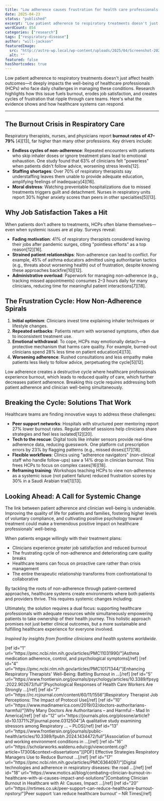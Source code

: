 ```yaml
---
title: "Low adherence causes frustration for health care professionals too!"
date: 2025-04-23
status: "published"
excerpt: "Low patient adherence to respiratory treatments doesn't just affect health outcomes—it deeply impacts the well-being of healthcare professionals (HCPs) who face..."
wordCount: 854
categories: ["research"]
tags: ["respiratory-disease"]
author: "will-jackson"
featuredImage:
  src: "http://astro-wp.local/wp-content/uploads/2025/04/Screenshot-2025-05-30-at-17.15.55.png"
  alt: ""
featured: false
hasShortcodes: true
---
```


<p>Low patient adherence to respiratory treatments doesn't just affect health outcomes—it deeply impacts the well-being of healthcare professionals (HCPs) who face daily challenges in managing these conditions. Research highlights how this issue fuels burnout, erodes job satisfaction, and creates cycles of frustration that ripple through care teams. Here's what the evidence shows and how healthcare systems can respond.</p>

<hr />

<h2 >The Burnout Crisis in Respiratory Care</h2>

<p>Respiratory therapists, nurses, and physicians report <strong>burnout rates of 47–79%</strong> [4][13], far higher than many other professions. Key drivers include:</p>

<ul >
<li><strong>Endless cycles of non-adherence</strong>: Repeated encounters with patients who skip inhaler doses or ignore treatment plans lead to emotional exhaustion. One study found that 63% of clinicians felt "powerless" when patients didn't follow advice, worsening stress levels[12].</li>

<li><strong>Staffing shortages</strong>: Over 70% of respiratory therapists say understaffing leaves them unable to provide adequate education, amplifying feelings of inadequacy[4][16].</li>

<li><strong>Moral distress</strong>: Watching preventable hospitalizations due to missed treatments triggers guilt and detachment. Nurses in respiratory units report 30% higher anxiety scores than peers in other specialties[5][13].</li>
</ul>

<h2 >Why Job Satisfaction Takes a Hit</h2>

<p>When patients don’t adhere to treatments, HCPs often blame themselves—even when systemic issues are at play. Surveys reveal:</p>

<ul >
<li><strong>Fading motivation</strong>: 41% of respiratory therapists considered leaving their jobs after pandemic surges, citing "pointless efforts" as a top reason[12][16].</li>

<li><strong>Strained patient relationships</strong>: Non-adherence can lead to conflict. For example, 45% of asthma educators admitted using authoritarian tactics (e.g., threats about worsening health) out of frustration, despite knowing these approaches backfire[10][12].</li>

<li><strong>Administrative overload</strong>: Paperwork for managing non-adherence (e.g., tracking missed appointments) consumes 2–3 hours daily for many clinicians, reducing time for meaningful patient interactions[7][18].</li>
</ul>

<h2 >The Frustration Cycle: How Non-Adherence Spirals</h2>

<ol >
<li><strong>Initial optimism</strong>: Clinicians invest time explaining inhaler techniques or lifestyle changes.</li>

<li><strong>Repeated setbacks</strong>: Patients return with worsened symptoms, often due to inconsistent treatment use.</li>

<li><strong>Emotional withdrawal</strong>: To cope, HCPs may emotionally detach—a protective mechanism that harms care quality. For example, burned-out clinicians spend 28% less time on patient education[4][13].</li>

<li><strong>Worsening adherence</strong>: Rushed consultations and less empathy make patients less likely to follow advice, perpetuating the cycle[5][12].</li>
</ol>

<KeyInsight>
Low adherence creates a destructive cycle where healthcare professionals experience burnout, which leads to reduced quality of care, which further decreases patient adherence. Breaking this cycle requires addressing both patient adherence and clinician well-being simultaneously.
</KeyInsight>

<h2 >Breaking the Cycle: Solutions That Work</h2>

<p>Healthcare teams are finding innovative ways to address these challenges:</p>

<ul >
<li><strong>Peer support networks</strong>: Hospitals with structured peer mentoring report 27% lower burnout rates. Regular debrief sessions help clinicians share strategies and feel less isolated[12][20].</li>

<li><strong>Tech to the rescue</strong>: Digital tools like inhaler sensors provide real-time adherence data, reducing guesswork. One platform cut prescription errors by 23% by flagging patterns (e.g., missed doses)[17][18].</li>

<li><strong>Flexible workflows</strong>: Clinics using "adherence navigators" (non-clinical staff who handle follow-ups) saw a 14% drop in clinician burnout. This frees HCPs to focus on complex cases[16][18].</li>

<li><strong>Reframing training</strong>: Workshops teaching HCPs to view non-adherence as a systemic issue (not patient failure) reduced frustration scores by 30% in a Saudi Arabian trial[1][13].</li>
</ul>

<StatsCards>
  <Stat value="27%" label="Lower burnout rates with peer mentoring" color="green" /> 
  <Stat value="23%" label="Reduction in prescription errors with digital tools" color="emerald" /> 
  <Stat value="14%" label="Drop in clinician burnout with adherence navigators" color="cyan" />
</StatsCards>

<h2 >Looking Ahead: A Call for Systemic Change</h2>

<p>The link between patient adherence and clinician well-being is undeniable. Improving the quality of life for patients and families, fostering higher levels of voluntary compliance, and cultivating positive psychology toward treatment could make a tremendous positive impact on healthcare professionals' well-being.</p>

<p>When patients engage willingly with their treatment plans:</p>

<ul >
<li>Clinicians experience greater job satisfaction and reduced burnout</li>

<li>The frustrating cycle of non-adherence and deteriorating care quality breaks</li>

<li>Healthcare teams can focus on proactive care rather than crisis management</li>

<li>The entire therapeutic relationship transforms from confrontational to collaborative</li>
</ul>

<p>By tackling the roots of non-adherence through patient-centered approaches, healthcare systems create environments where both patients and providers thrive. This requires systemic changes including:</p>

<StatsCards>
  <Stat value="Better digital tools" label="to make staffing more efficient and prevent overload" color="blue" /> 
  <Stat value="Investment in adherence" label="tech and solutions like Playphysio that simplifies tracking" color="purple" />
</StatsCards>

<p>Ultimately, the solution requires a dual focus: supporting healthcare professionals with adequate resources while simultaneously empowering patients to take ownership of their health journey. This holistic approach promises not just better clinical outcomes, but a more sustainable and fulfilling healthcare experience for everyone involved.</p>

<p><em>Inspired by insights from frontline clinicians and health systems worldwide.</em></p>

<References>
[ref id="1&#8243; url="https://pmc.ncbi.nlm.nih.gov/articles/PMC11031990/"]Asthma medication adherence, control, and psychological symptoms[/ref]
[ref id="4&#8243; url="https://pmc.ncbi.nlm.nih.gov/articles/PMC10171344/"]Enhancing Respiratory Therapists' Well-Being: Battling Burnout in &#8230;[/ref]
[ref id="5&#8243; url="https://www.frontiersin.org/journals/psychology/articles/10.3389/fpsyg.2022.902673/full"]Psychological Responses of Health Care Workers Are Strongly &#8230;[/ref]
[ref id="7&#8243; url="https://rc.rcjournal.com/content/60/11/1556&#8243;]Respiratory Therapist Job Perceptions: The Impact of Protocol Use[/ref]
[ref id="10&#8243; url="https://www.madinamerica.com/2019/02/doctors-authoritarians-harmful/"]Why Many Doctors Are Authoritarians – and Harmful – Mad In America[/ref]
[ref id="12&#8243; url="https://journals.plos.org/plosone/article?id=10.1371%2Fjournal.pone.0312504&#8243;]A qualitative study examining stressors among Respiratory &#8230; – PLOS[/ref]
[ref id="13&#8243; url="https://www.frontiersin.org/journals/public-health/articles/10.3389/fpubh.2024.1434472/full"]Association of burnout and working environment conditions in &#8230;[/ref]
[ref id="16&#8243; url="https://scholarworks.waldenu.edu/cgi/viewcontent.cgi?article=17300&#038;context=dissertations"][PDF] Effective Strategies Respiratory Managers Use to Reduce Burnout &#8230;[/ref]
[ref id="17&#8243; url="https://pmc.ncbi.nlm.nih.gov/articles/PMC6364097/"]Digital technologies and adherence in respiratory diseases: the road &#8230;[/ref]
[ref id="18&#8243; url="https://www.motics.ai/blog/combating-clinician-burnout-in-healthcare-with-ai-causes-impact-and-solutions"]Combating Clinician Burnout in Healthcare with AI: Causes, Impact &#8230;[/ref]
[ref id="20&#8243; url="https://nrtimes.co.uk/peer-support-can-reduce-healthcare-burnout-npstory/"]Peer support &#8216;can reduce healthcare burnout' – NR Times[/ref]
</References>